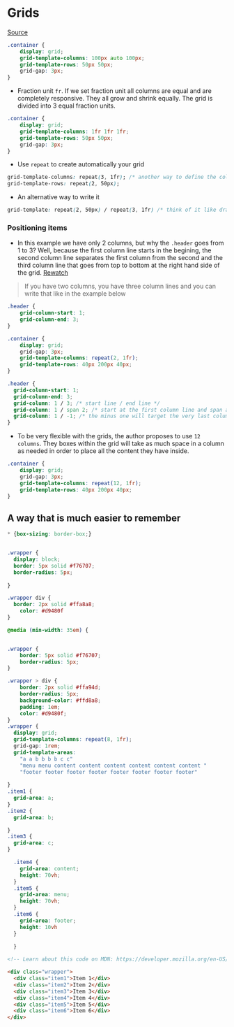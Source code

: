 # Grids

[Source](https://scrimba.com/p/pWqLHa/cpwZkCW)

```css
.container {
    display: grid;
    grid-template-columns: 100px auto 100px;
    grid-template-rows: 50px 50px;
    grid-gap: 3px;
}
```

* Fraction unit `fr`. If we set fraction unit all columns are equal and are completely responsive. They all grow and shrink equally. The grid is divided into 3 equal fraction units. 

```css
.container {
    display: grid;
    grid-template-columns: 1fr 1fr 1fr;
    grid-template-rows: 50px 50px;
    grid-gap: 3px;
}
```

* Use `repeat` to create automatically your grid

```css
grid-template-columns: repeat(3, 1fr); /* another way to define the columns */
grid-template-rows: repeat(2, 50px);
```

* An alternative way to write it

```css
grid-template: repeat(2, 50px) / repeat(3, 1fr) /* think of it like drawing an L start with rows and then with columns */
``` 

### Positioning items

* In this example we have only 2 columns, but why the `.header` goes from 1 to 3? Well, because the first column line starts in the begining, the second column line separates the first column from the second and the third column line that goes from top to bottom at the right hand side of the grid. [Rewatch](https://scrimba.com/p/pWqLHa/cbVn4t4)

> If you have two columns, you have three column lines and you can write that like in the example below 

```css
.header {
    grid-column-start: 1;
    grid-column-end: 3;
}

```

```css
.container {
    display: grid;
    grid-gap: 3px;
    grid-template-columns: repeat(2, 1fr);
    grid-template-rows: 40px 200px 40px;
}

.header {
  grid-column-start: 1; 
  grid-column-end: 3;
  grid-column: 1 / 3; /* start line / end line */
  grid-column: 1 / span 2; /* start at the first column line and span across 2 columns */
  grid-column: 1 / -1; /* the minus one will target the very last column line, that will make it flexible */
}
```

* To be very flexible with the grids, the author proposes to use `12 columns`. They boxes within the grid will take as much space in a column as needed in order to place all the content they have inside.

```css
.container {
    display: grid;
    grid-gap: 3px;
    grid-template-columns: repeat(12, 1fr);
    grid-template-rows: 40px 200px 40px;
}
```

## A way that is much easier to remember

```css
* {box-sizing: border-box;}


.wrapper {
  display: block;
  border: 5px solid #f76707;
  border-radius: 5px;
  
}

.wrapper div {
  border: 2px solid #ffa8a8;
    color: #d9480f
}

@media (min-width: 35em) {


.wrapper {
    border: 5px solid #f76707;
    border-radius: 5px;
}

.wrapper > div {
    border: 2px solid #ffa94d;
    border-radius: 5px;
    background-color: #ffd8a8;
    padding: 1em;
    color: #d9480f;
}
.wrapper {
  display: grid;
  grid-template-columns: repeat(8, 1fr);
  grid-gap: 1rem;
  grid-template-areas: 
    "a a b b b b c c"
    "menu menu content content content content content content "
    "footer footer footer footer footer footer footer footer"
    
}
.item1 {
  grid-area: a;
}
.item2 {
  grid-area: b;

}
.item3 {
  grid-area: c;
}

  .item4 {
    grid-area: content;
    height: 70vh;
  }
  .item5 {
    grid-area: menu;
    height: 70vh;
  }
  .item6 {
    grid-area: footer;
    height: 10vh
  }
  
  }

```
```html
<!-- Learn about this code on MDN: https://developer.mozilla.org/en-US/docs/Web/CSS/CSS_Grid_Layout/Box_Alignment_in_CSS_Grid_Layout -->

<div class="wrapper">
  <div class="item1">Item 1</div>
  <div class="item2">Item 2</div>
  <div class="item3">Item 3</div>
  <div class="item4">Item 4</div>
  <div class="item5">Item 5</div>
  <div class="item6">Item 6</div>
</div>

```
